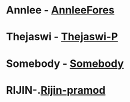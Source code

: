 # Annlee - [AnnleeFores](https://github.com/AnnleeFores)
# Thejaswi - [Thejaswi-P](https://github.com/Thejaswi-P)
# Somebody - [Somebody](www.somebody.com)
# RIJIN-.[Rijin-pramod](https://github.com/RIJINPRAMOD1/COET-localhackday2019/edit/master/docs/README.md) 
